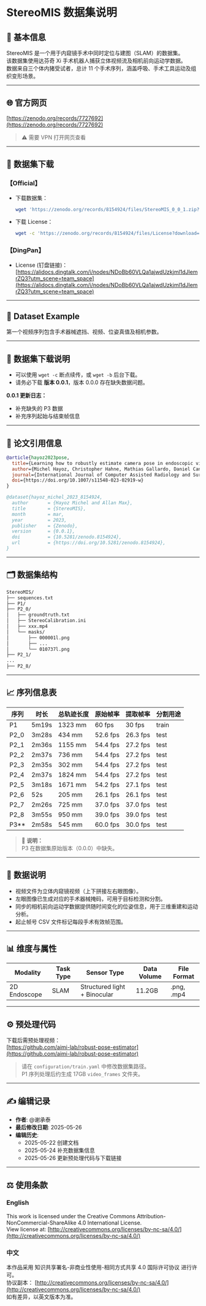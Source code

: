 
# StereoMIS 数据集说明

## 📌 基本信息
StereoMIS 是一个用于内窥镜手术中同时定位与建图（SLAM）的数据集。  
该数据集使用达芬奇 Xi 手术机器人捕获立体视频流及相机前向运动学数据。  
数据来自三个体内猪受试者，总计 11 个手术序列，涵盖呼吸、手术工具运动及组织变形场景。

---

## 🌐 官方网页
[https://zenodo.org/records/7727692](https://zenodo.org/records/7727692)  
> ⚠ 需要 VPN 打开网页查看

---

## 💾 数据集下载

### 【Official】
- 下载数据集：
  ```bash
  wget 'https://zenodo.org/records/8154924/files/StereoMIS_0_0_1.zip?download=1'
  ```
- 下载 License：
  ```bash
  wget -c 'https://zenodo.org/records/8154924/files/License?download=1'
  ```

### 【DingPan】
- License (钉盘链接)：  
  [https://alidocs.dingtalk.com/i/nodes/NDoBb60VLQa1ajwdUzkjml1dJlemrZQ3?utm_scene=team_space](https://alidocs.dingtalk.com/i/nodes/NDoBb60VLQa1ajwdUzkjml1dJlemrZQ3?utm_scene=team_space)

---

## 📂 Dataset Example
第一个视频序列包含手术器械遮挡、视频、位姿真值及相机参数。

---

## 🚀 数据集下载说明
- 可以使用 `wget -c` 断点续传，或 `wget -b` 后台下载。
- 请务必下载 **版本 0.0.1**，版本 0.0.0 存在缺失数据问题。

**0.0.1 更新日志：**
- 补充缺失的 P3 数据
- 补充序列起始与结束帧信息

---

## 📝 论文引用信息

```bibtex
@article{hayoz2023pose,
  title={Learning how to robustly estimate camera pose in endoscopic videos},
  author={Michel Hayoz, Christopher Hahne, Mathias Gallardo, Daniel Candinas, Thomas Kurmann, Max Allan, Raphael Sznitman},
  journal={International Journal of Computer Assisted Radiology and Surgery 2023},
  doi={https://doi.org/10.1007/s11548-023-02919-w}
}

@dataset{hayoz_michel_2023_8154924,
  author       = {Hayoz Michel and Allan Max},
  title        = {StereoMIS},
  month        = mar,
  year         = 2023,
  publisher    = {Zenodo},
  version      = {0.0.1},
  doi          = {10.5281/zenodo.8154924},
  url          = {https://doi.org/10.5281/zenodo.8154924},
}
```

---

## 🗂 数据集结构

```bash
StereoMIS/
├── sequences.txt
├── P1/
├── P2_0/
│   ├── groundtruth.txt
│   ├── StereoCalibration.ini
│   ├── xxx.mp4
│   └── masks/
│       ├── 000001l.png
│       ├── ...
│       └── 010737l.png
├── P2_1/
...
├── P2_8/
```

---

## 📈 序列信息表

| 序列 | 时长    | 总轨迹长度 | 原始帧率 | 提取帧率 | 分割用途 |
|------|---------|------------|----------|----------|----------|
| P1   | 5m19s   | 1323 mm    | 60 fps   | 30 fps   | train    |
| P2_0 | 3m28s   | 434 mm     | 52.6 fps | 26.3 fps | test     |
| P2_1 | 2m36s   | 1155 mm    | 54.4 fps | 27.2 fps | test     |
| P2_2 | 2m37s   | 736 mm     | 54.4 fps | 27.2 fps | test     |
| P2_3 | 2m35s   | 302 mm     | 54.4 fps | 27.2 fps | test     |
| P2_4 | 2m37s   | 1824 mm    | 54.4 fps | 27.2 fps | test     |
| P2_5 | 3m18s   | 1671 mm    | 54.2 fps | 27.1 fps | test     |
| P2_6 | 52s     | 205 mm     | 26.1 fps | 26.1 fps | test     |
| P2_7 | 2m26s   | 725 mm     | 37.0 fps | 37.0 fps | test     |
| P2_8 | 3m55s   | 950 mm     | 39.0 fps | 39.0 fps | test     |
| P3** | 2m58s   | 545 mm     | 60.0 fps | 30.0 fps | test     |

> 📝 **说明：**  
> P3 在数据集原始版本（0.0.0）中缺失。

---

## 📝 数据说明

- 视频文件为立体内窥镜视频（上下拼接左右眼图像）。
- 左眼图像已生成对应的手术器械掩码，可用于目标检测和分割。
- 同步的相机前向运动学数据提供随时间变化的位姿信息，用于三维重建和运动分析。
- 起止帧号 CSV 文件标记每段手术有效帧范围。

---

## 📊 维度与属性

| Modality    | Task Type | Sensor Type                  | Data Volume | File Format      |
|-------------|-----------|-----------------------------|-------------|------------------|
| 2D Endoscope| SLAM      | Structured light + Binocular | 11.2GB      | .png, .mp4       |

---

## ⚙ 预处理代码

下载后需预处理视频：  
[https://github.com/aimi-lab/robust-pose-estimator](https://github.com/aimi-lab/robust-pose-estimator)

> 请在 `configuration/train.yaml` 中修改数据集路径。  
> P1 序列处理后约生成 17GB `video_frames` 文件夹。

---

## ✍ 编辑记录

- **作者**: @谢承泰
- **最后修改日期**: 2025-05-26
- **编辑历史**:
    - 2025-05-22 创建文档
    - 2025-05-24 补充数据集信息
    - 2025-05-26 更新预处理代码与下载链接

---

## ⚖ 使用条款

### English
This work is licensed under the Creative Commons Attribution-NonCommercial-ShareAlike 4.0 International License.  
View license at: [http://creativecommons.org/licenses/by-nc-sa/4.0/](http://creativecommons.org/licenses/by-nc-sa/4.0/)

### 中文
本作品采用 知识共享署名-非商业性使用-相同方式共享 4.0 国际许可协议 进行许可。  
协议副本： [http://creativecommons.org/licenses/by-nc-sa/4.0/](http://creativecommons.org/licenses/by-nc-sa/4.0/)  
如有差异，以英文版本为准。
